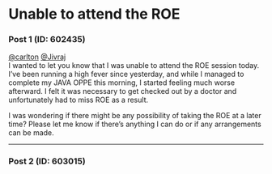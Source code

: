 # Unable to attend the ROE

### Post 1 (ID: 602435)

[@carlton](/u/carlton) [@Jivraj](/u/jivraj)  
I wanted to let you know that I was unable to attend the ROE session today.
I’ve been running a high fever since yesterday, and while I managed to
complete my JAVA OPPE this morning, I started feeling much worse afterward. I
felt it was necessary to get checked out by a doctor and unfortunately had to
miss ROE as a result.

I was wondering if there might be any possibility of taking the ROE at a later
time? Please let me know if there’s anything I can do or if any arrangements
can be made.


---

### Post 2 (ID: 603015)



